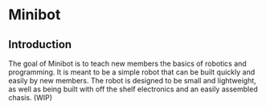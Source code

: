 # Minibot


## Introduction
The goal of Minibot is to teach new members the basics of robotics and programming. It is meant to be a simple robot that can be built quickly and easily by new members. The robot is designed to be small and lightweight, as well as being built with off the shelf electronics and an easily assembled chasis. (WIP)